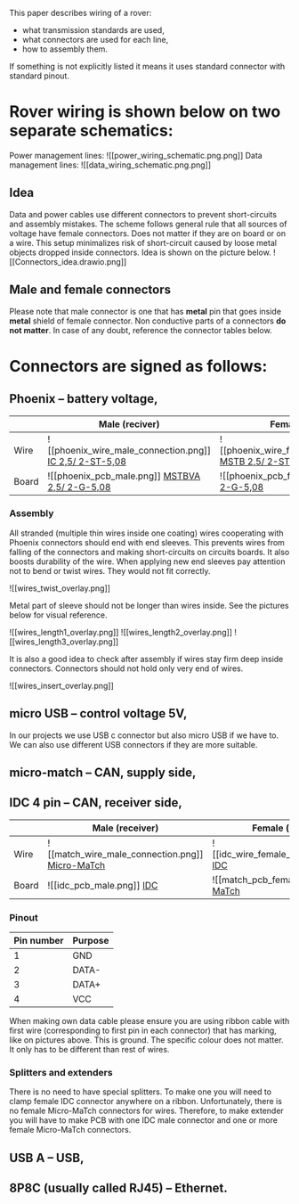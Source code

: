 
This paper describes wiring of a rover:
* what transmission standards are used,
* what connectors are used for each line,
* how to assembly them.

If something is not explicitly listed it means it uses standard connector with standard pinout.

# Rover wiring is shown below on two separate schematics:

Power management lines:
![[power_wiring_schematic.png.png]]
Data management lines:
![[data_wiring_schematic.png.png]]

## Idea
Data and power cables use different connectors to prevent short-circuits and assembly mistakes. The scheme follows general rule that all sources of voltage have female connectors. Does not matter if they are on board or on a wire. This setup minimalizes risk of short-circuit caused by loose metal objects dropped inside connectors. Idea is shown on the picture below.
![[Connectors_idea.drawio.png]]

## Male and female connectors
Please note that male connector is one that has **metal** pin that goes inside **metal** shield of female connector. Non conductive parts of a connectors **do not matter**. In case of any doubt, reference the connector tables below.


# Connectors are signed as follows:   

## Phoenix – battery voltage,  

|       | Male (reciver)         | Female (source)       |
|-------|------------------------|-----------------------|
| Wire  | ![[phoenix_wire_male_connection.png]]  [IC 2,5/ 2-ST-5,08](https://www.phoenixcontact.com/en-us/products/pcb-plug-ic-25-2-st-508-1786174)    | ![[phoenix_wire_female_connection.png]]  [MSTB 2,5/ 2-ST-5,08](https://www.phoenixcontact.com/en-us/products/pcb-plug-mstb-25-2-st-508-1757019) |
| Board | ![[phoenix_pcb_male.png]]  [MSTBVA 2,5/ 2-G-5,08](https://www.phoenixcontact.com/en-us/products/pcb-header-mstbva-25-2-g-508-1755736) | ![[phoenix_pcb_female.png]]  [ICV 2,5/ 2-G-5,08](https://www.phoenixcontact.com/en-us/products/pcb-header-icv-25-2-g-508-1785942)   |


### Assembly
All stranded (multiple thin wires inside one coating) wires cooperating with Phoenix connectors should end with end sleeves. This prevents wires from falling of the connectors and making short-circuits on circuits boards. It also boosts durability of the wire. When applying new end sleeves pay attention not to bend or twist wires. They would not fit correctly.

![[wires_twist_overlay.png]]

Metal part of sleeve should not be longer than wires inside. See the pictures below for visual reference.

![[wires_length1_overlay.png]]
![[wires_length2_overlay.png]]
![[wires_length3_overlay.png]]

It is also a good idea to check after assembly if wires stay firm deep inside connectors. Connectors should not hold only very end of wires.

![[wires_insert_overlay.png]]
 
## micro USB – control voltage 5V,
In our projects we use USB c connector but also micro USB if we have to. We can also use different USB connectors if they are more suitable.

## micro-match – CAN, supply side,  
## IDC 4 pin – CAN, receiver side,  

|       | Male (receiver) | Female (source) |
|-------|----------------|-----------------|
| Wire  | ![[match_wire_male_connection.png]]  [Micro-MaTch](https://www.te.com/usa-en/product-7-215083-4.html)  | ![[idc_wire_female_connection.png]]  [IDC](https://www.amphenol-cs.com/quickie-71600104lf.html)           |
| Board | ![[idc_pcb_male.png]]  [IDC](https://www.amphenol-cs.com/quickie-75869330lf.html)          | ![[match_pcb_female.png]]  [Micro-MaTch](https://www.te.com/usa-en/product-7-215079-4.html)   |

### Pinout

| Pin number | Purpose |
|------------|---------|
| 1          | GND     |
| 2          | DATA-   |
| 3          | DATA+   |
| 4          | VCC     |

When making own data cable please ensure you are using ribbon cable with first wire (corresponding to first pin in each connector) that has marking, like on pictures above. This is ground. The specific colour does not matter. It only has to be different than rest of wires.

### Splitters and extenders
There is no need to have special splitters. To make one you will need to clamp female IDC connector anywhere on a ribbon. Unfortunately, there is no female Micro-MaTch connectors for wires. Therefore, to make extender you will have to make PCB with one IDC male connector and one or more female Micro-MaTch connectors.

## USB A – USB, 
## 8P8C (usually called RJ45) – Ethernet.
